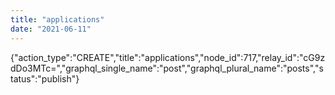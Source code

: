 ```yaml
---
title: "applications"
date: "2021-06-11"
---
```


{"action\_type":"CREATE","title":"applications","node\_id":717,"relay\_id":"cG9zdDo3MTc=","graphql\_single\_name":"post","graphql\_plural\_name":"posts","status":"publish"}

